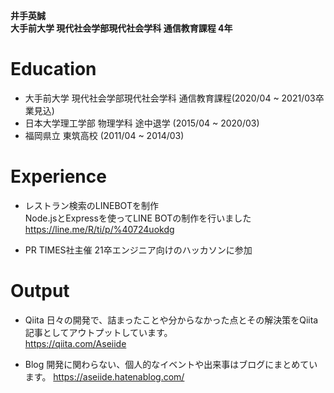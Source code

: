 **井手英誠**  
**大手前大学 現代社会学部現代社会学科 通信教育課程 4年**

# Education
- 大手前大学 現代社会学部現代社会学科 通信教育課程(2020/04 ~ 2021/03卒業見込)
- 日本大学理工学部 物理学科 途中退学 (2015/04 ~ 2020/03)
- 福岡県立 東筑高校 (2011/04 ~ 2014/03)

# Experience
- レストラン検索のLINEBOTを制作  
Node.jsとExpressを使ってLINE BOTの制作を行いました  
https://line.me/R/ti/p/%40724uokdg

- PR TIMES社主催 21卒エンジニア向けのハッカソンに参加

# Output
- Qiita
日々の開発で、詰まったことや分からなかった点とその解決策をQiita記事としてアウトプットしています。  
https://qiita.com/Aseiide

- Blog
開発に関わらない、個人的なイベントや出来事はブログにまとめています。
https://aseiide.hatenablog.com/


<!--
**Aseiide/Aseiide** is a ✨ _special_ ✨ repository because its `README.md` (this file) appears on your GitHub profile.

Here are some ideas to get you started:

- 🔭 I’m currently working on ...
- 🌱 I’m currently learning ...
- 👯 I’m looking to collaborate on ...
- 🤔 I’m looking for help with ...
- 💬 Ask me about ...
- 📫 How to reach me: ...
- 😄 Pronouns: ...
- ⚡ Fun fact: ...
-->

